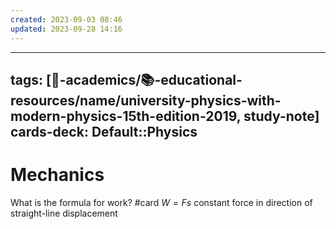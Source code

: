 ```yaml
---
created: 2023-09-03 08:46
updated: 2023-09-28 14:16
---
```


---
tags: [🔴-academics/📚-educational-resources/name/university-physics-with-modern-physics-15th-edition-2019, study-note] 
cards-deck: Default::Physics
---

# Mechanics

What is the formula for work? #card 
$W = Fs$ constant force in direction of straight-line displacement
